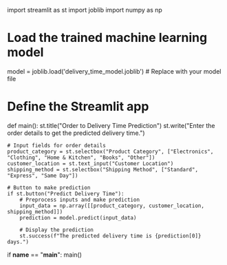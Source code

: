 import streamlit as st
import joblib
import numpy as np

# Load the trained machine learning model
model = joblib.load('delivery_time_model.joblib')  # Replace with your model file

# Define the Streamlit app
def main():
    st.title("Order to Delivery Time Prediction")
    st.write("Enter the order details to get the predicted delivery time.")

    # Input fields for order details
    product_category = st.selectbox("Product Category", ["Electronics", "Clothing", "Home & Kitchen", "Books", "Other"])
    customer_location = st.text_input("Customer Location")
    shipping_method = st.selectbox("Shipping Method", ["Standard", "Express", "Same Day"])

    # Button to make prediction
    if st.button("Predict Delivery Time"):
        # Preprocess inputs and make prediction
        input_data = np.array([[product_category, customer_location, shipping_method]])
        prediction = model.predict(input_data)

        # Display the prediction
        st.success(f"The predicted delivery time is {prediction[0]} days.")

if __name__ == "__main__":
    main()
